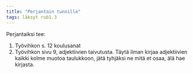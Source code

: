 ```yaml
---
title: "Perjantain tunnille"
tags: läksyt rub1.3
---
```


Perjantaiksi tee:

1. Työvihkon s. 12 koulusanat
2. Työvihkon sivu 9, adjektiivien taivutusta. Täytä ilman kirjaa adjektiivien kaikki kolme muotoa taulukkoon, jätä tyhjäksi ne mitä et osaa, älä hae kirjasta.